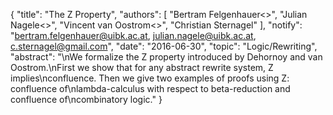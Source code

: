 {
    "title": "The Z Property",
    "authors": [
        "Bertram Felgenhauer<>",
        "Julian Nagele<>",
        "Vincent van Oostrom<>",
        "Christian Sternagel"
    ],
    "notify": "bertram.felgenhauer@uibk.ac.at, julian.nagele@uibk.ac.at, c.sternagel@gmail.com",
    "date": "2016-06-30",
    "topic": "Logic/Rewriting",
    "abstract": "\nWe formalize the Z property introduced by Dehornoy and van Oostrom.\nFirst we show that for any abstract rewrite system, Z implies\nconfluence. Then we give two examples of proofs using Z: confluence of\nlambda-calculus with respect to beta-reduction and confluence of\ncombinatory logic."
}